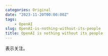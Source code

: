 ```yaml
---
categories: Original
date: "2023-11-20T00:00:00Z"
tags:
    - OpenAI
slug: OpenAI-is-nothing-without-its-people
title: OpenAI is nothing without its people
---
```


表示关注。
